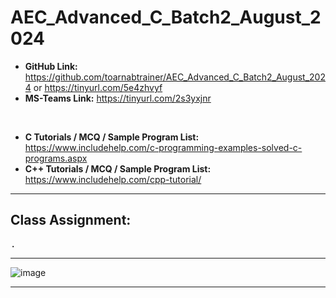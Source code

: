 # AEC_Advanced_C_Batch2_August_2024

* **GitHub Link:** https://github.com/toarnabtrainer/AEC_Advanced_C_Batch2_August_2024 or https://tinyurl.com/5e4zhvyf
* **MS-Teams Link:** https://tinyurl.com/2s3yxjnr

<br>

* **C Tutorials / MCQ / Sample Program List:** https://www.includehelp.com/c-programming-examples-solved-c-programs.aspx
* **C++ Tutorials / MCQ / Sample Program List:** https://www.includehelp.com/cpp-tutorial/

<hr>

## Class Assignment:

<pre>
.
</pre>

<hr>

![image](https://github.com/user-attachments/assets/ba006c60-e0b3-44b4-ae4b-f2e63f0a5881)


<hr>

